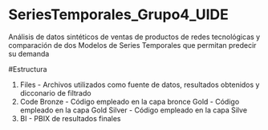 # SeriesTemporales_Grupo4_UIDE
Análisis de datos sintéticos de ventas de productos de redes tecnológicas y comparación de dos Modelos de Series Temporales que permitan predecir su demanda

#Estructura
1. Files - Archivos utilizados como fuente de datos, resultados obtenidos y dicconario de filtrado
2. Code
    Bronze - Código empleado en la capa bronce
    Gold - Código empleado en la capa Gold
    Silver - Código empleado en la capa Silve
3. BI - PBIX de resultados finales
